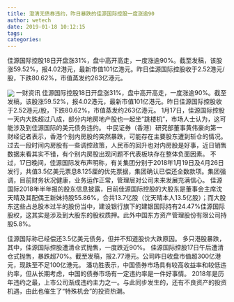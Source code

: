 ```yaml
---
title: 澄清无债券违约，昨日暴跌的佳源国际控股一度涨逾90
author: wetech
date: 2019-01-18 10:12:15
tags: 
categories: 
---
```

佳源国际控股18日开盘涨31%，盘中高开高走，一度涨逾90%。截至发稿，该股涨59.52%，报4.02港元，最新市值101亿港元。昨日佳源国际控股收于2.52港元/股，下跌80.62%，市值蒸发约263亿港元。
<!-- more -->
<img align="center" border="0" src="https://imgcdn.yicai.com/uppics/images/2019/01/2020e69000d75c858c0e07c68c2e1a3d.jpg" />
一财资讯
佳源国际控股18日开盘涨31%，盘中高开高走，一度涨逾90%。截至发稿，该股涨59.52%，报4.02港元，最新市值101亿港元。昨日佳源国际控股收于2.52港元/股，下跌80.62%，市值蒸发约263亿港元。
1月17日，佳源国际控股一天内大跌超过八成，部分内地房地产股也一起坐“跳楼机”，市场人士认为，这可能涉及到佳源国际的美元债务违约。
中民证券（香港）研究部董事黄伟豪向第一财经记者表示，香港个别内房股的突然暴跌，可能存在主要股东遭到斩仓的情况。过去一段时间内房股有一些调控政策，人民币的回升也对内房股是好事，近日销售数据来看其实不错，有个别内房股出现问题不代表板块存在整体负面因素。
不过，17日晚间，佳源国际发布声明称，有关集团分别于2018年1月19日及4月26日发行，共值3.5亿美元票息8.125厘的优先票据，集团确认已偿还全数款项。集团强调，目前财务状况健康，业务运作正常，管理层对公司未来发展充满信心。
佳源国际2018年半年报的股东信息披露，目前佳源国际控股的大股东是董事会主席沈天晴及其配偶王新妹持股55.86%，合共13.7亿股（沈天晴本人13.5亿股）；而大股东这些占总股本过半的股份当中，建设银行旗下的建银国际持有24.47%佳源国际股权，这其实是涉及到大股东的股权质押。此外中国东方资产管理股份有限公司持股5.8%。
 
 
佳源国际称已经偿还3.5亿美元债务，但并不知道股价大跌原因。
多只港股暴跌，其中，佳源国际控股遭清仓式抛售，一度跌近90%。
佳源国际控股17日午后遭清仓式抛售，暴跌超70%。截至发稿，报2.77港元。公司昨日收盘市值超300亿港元，现跌至不足100亿港元。
潘功胜表示，中国债券市场具有较高收益率和较低违约率，但从长期考虑，中国的债券市场有一定违约率是一件好事情。
2018年是历年违约之最，上市公司渐成违约主力之一。与此同步发生的，还有不良资产的投资机遇，由此也催生了“特殊机会”的投资热潮。
